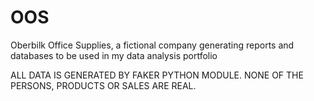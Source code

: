 # OOS
Oberbilk Office Supplies, a fictional company generating reports and databases to be used in my data analysis portfolio

ALL DATA IS GENERATED BY FAKER PYTHON MODULE. NONE OF THE PERSONS, PRODUCTS OR SALES ARE REAL.
